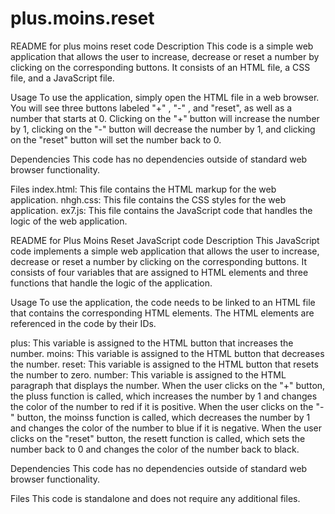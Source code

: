 # plus.moins.reset
README for plus moins reset code
Description
This code is a simple web application that allows the user to increase, decrease or reset a number by clicking on the corresponding buttons. It consists of an HTML file, a CSS file, and a JavaScript file.

Usage
To use the application, simply open the HTML file in a web browser. You will see three buttons labeled "+" , "-" , and "reset", as well as a number that starts at 0. Clicking on the "+" button will increase the number by 1, clicking on the "-" button will decrease the number by 1, and clicking on the "reset" button will set the number back to 0.

Dependencies
This code has no dependencies outside of standard web browser functionality.

Files
index.html: This file contains the HTML markup for the web application.
nhgh.css: This file contains the CSS styles for the web application.
ex7.js: This file contains the JavaScript code that handles the logic of the web application.





README for Plus Moins Reset JavaScript code
Description
This JavaScript code implements a simple web application that allows the user to increase, decrease or reset a number by clicking on the corresponding buttons. It consists of four variables that are assigned to HTML elements and three functions that handle the logic of the application.

Usage
To use the application, the code needs to be linked to an HTML file that contains the corresponding HTML elements. The HTML elements are referenced in the code by their IDs.

plus: This variable is assigned to the HTML button that increases the number.
moins: This variable is assigned to the HTML button that decreases the number.
reset: This variable is assigned to the HTML button that resets the number to zero.
number: This variable is assigned to the HTML paragraph that displays the number.
When the user clicks on the "+" button, the pluss function is called, which increases the number by 1 and changes the color of the number to red if it is positive. When the user clicks on the "-" button, the moinss function is called, which decreases the number by 1 and changes the color of the number to blue if it is negative. When the user clicks on the "reset" button, the resett function is called, which sets the number back to 0 and changes the color of the number back to black.

Dependencies
This code has no dependencies outside of standard web browser functionality.

Files
This code is standalone and does not require any additional files.


